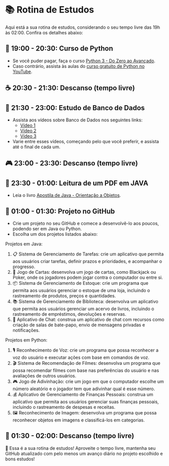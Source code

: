 # 📚 Rotina de Estudos

Aqui está a sua rotina de estudos, considerando o seu tempo livre das 19h às 02:00. Confira os detalhes abaixo:

## 🐍 19:00 - 20:30: Curso de Python

- Se você puder pagar, faça o curso [Python 3 - Do Zero ao Avançado](https://www.udemy.com/course/python-3-do-zero-ao-avancado/).
- Caso contrário, assista às aulas do [curso gratuito de Python no YouTube](https://www.youtube.com/watch?v=S9uPNppGsGo&list=PLvE-ZAFRgX8hnECDn1v9HNTI71veL3oW0).

## ☕️ 20:30 - 21:30: Descanso (tempo livre)

## 💾 21:30 - 23:00: Estudo de Banco de Dados

- Assista aos vídeos sobre Banco de Dados nos seguintes links:
  - [Vídeo 1](https://www.youtube.com/watch?v=lHYV_H1526Q&list=PLbIBj8vQhvm2WT-pjGS5x7zUzmh4VgvRk)
  - [Vídeo 2](https://www.youtube.com/watch?v=G7bMwefn8RQ&t=2124s)
  - [Vídeo 3](https://www.youtube.com/watch?v=Ofktsne-utM&list=PLHz_AreHm4dkBs-795Dsgvau_ekxg8g1r)
- Varie entre esses vídeos, começando pelo que você preferir, e assista até o final de cada um.

## 🎮 23:00 - 23:30: Descanso (tempo livre)

## 📖 23:30 - 01:00: Leitura de um PDF em JAVA

- Leia o livro [Apostila de Java - Orientação a Objetos](https://www.caelum.com.br/apostila/apostila-java-orientacao-objetos.pdf).

## 🚀 01:00 - 01:30: Projeto no GitHub

- Crie um projeto no seu GitHub e comece a desenvolvê-lo aos poucos, podendo ser em Java ou Python.
- Escolha um dos projetos listados abaixo:
  
Projetos em Java:

1. 📋 Sistema de Gerenciamento de Tarefas: crie um aplicativo que permita aos usuários criar tarefas, definir prazos e prioridades, e acompanhar o progresso.
2. 🎴 Jogo de Cartas: desenvolva um jogo de cartas, como Blackjack ou Poker, onde os jogadores podem jogar contra o computador ou entre si.
3. 📦 Sistema de Gerenciamento de Estoque: crie um programa que permita aos usuários gerenciar o estoque de uma loja, incluindo o rastreamento de produtos, preços e quantidades.
4. 📚 Sistema de Gerenciamento de Biblioteca: desenvolva um aplicativo que permita aos usuários gerenciar um acervo de livros, incluindo o rastreamento de empréstimos, devoluções e reservas.
5. 💬 Aplicativo de Chat: construa um aplicativo de chat com recursos como criação de salas de bate-papo, envio de mensagens privadas e notificações.

Projetos em Python:

1. 🎙️ Reconhecimento de Voz: crie um programa que possa reconhecer a voz do usuário e executar ações com base em comandos de voz.
2. 🎬 Sistema de Recomendação de Filmes: desenvolva um programa que possa recomendar filmes com base nas preferências do usuário e nas avaliações de outros usuários.
3. 🎮 Jogo de Adivinhação: crie um jogo em que o computador escolhe um número aleatório e o jogador tem que adivinhar qual é esse número.
4. 💰 Aplicativo de Gerenciamento de Finanças Pessoais: construa um aplicativo que permita aos usuários gerenciar suas finanças pessoais, incluindo o rastreamento de despesas e receitas.
5. 🖼️ Reconhecimento de Imagem: desenvolva um programa que possa reconhecer objetos em imagens e classificá-los em categorias.

## 🌙 01:30 - 02:00: Descanso (tempo livre)

🎉 Essa é a sua rotina de estudos! Aproveite o tempo livre, mantenha seu GitHub atualizado com pelo menos um avanço diário no projeto escolhido e bons estudos!
